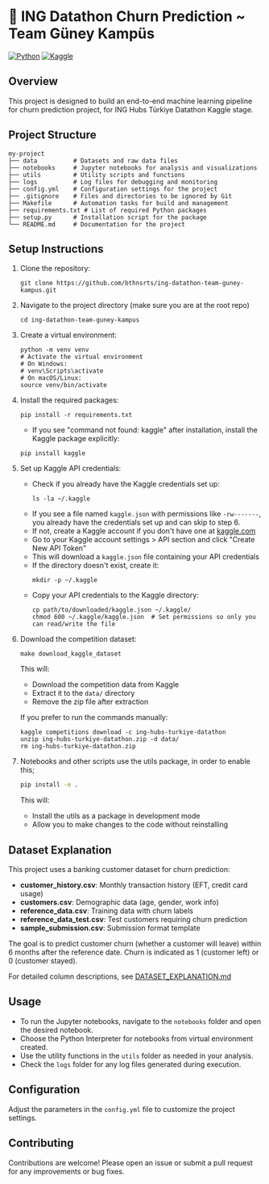 # 🎯 ING Datathon Churn Prediction ~ Team Güney Kampüs

[![Python](https://img.shields.io/badge/Python-3.10+-blue.svg)](https://www.python.org/)
[![Kaggle](https://img.shields.io/badge/Dataset-Kaggle-orange.svg)](https://www.kaggle.com/competitions/acquire-valued-shoppers-challenge/data)

## Overview
This project is designed to build an end-to-end machine learning pipeline for churn prediction project, for ING Hubs Türkiye Datathon Kaggle stage.

## Project Structure
```
my-project
├── data          # Datasets and raw data files
├── notebooks     # Jupyter notebooks for analysis and visualizations
├── utils         # Utility scripts and functions
├── logs          # Log files for debugging and monitoring
├── config.yml    # Configuration settings for the project
├── .gitignore    # Files and directories to be ignored by Git
├── Makefile      # Automation tasks for build and management
├── requirements.txt # List of required Python packages
├── setup.py      # Installation script for the package
└── README.md     # Documentation for the project
```

## Setup Instructions
1. Clone the repository:
   ```
   git clone https://github.com/bthnsrts/ing-datathon-team-guney-kampus.git
   ```
2. Navigate to the project directory (make sure you are at the root repo)
   ```
   cd ing-datathon-team-guney-kampus
   ```
3. Create a virtual environment:
   ```
   python -m venv venv
   # Activate the virtual environment
   # On Windows:
   # venv\Scripts\activate
   # On macOS/Linux:
   source venv/bin/activate
   ```
4. Install the required packages:
   ```
   pip install -r requirements.txt
   ```
   - If you see "command not found: kaggle" after installation, install the Kaggle package explicitly:
   ```
   pip install kaggle
   ```

5. Set up Kaggle API credentials:
   - Check if you already have the Kaggle credentials set up:
     ```
     ls -la ~/.kaggle
     ```
   - If you see a file named `kaggle.json` with permissions like `-rw-------`, you already have the credentials set up and can skip to step 6.
   - If not, create a Kaggle account if you don't have one at [kaggle.com](https://www.kaggle.com/)
   - Go to your Kaggle account settings > API section and click "Create New API Token"
   - This will download a `kaggle.json` file containing your API credentials
   - If the directory doesn't exist, create it:
     ```
     mkdir -p ~/.kaggle
     ```
   - Copy your API credentials to the Kaggle directory:
     ```
     cp path/to/downloaded/kaggle.json ~/.kaggle/
     chmod 600 ~/.kaggle/kaggle.json  # Set permissions so only you can read/write the file
     ```

6. Download the competition dataset:
   ```
   make download_kaggle_dataset
   ```
   
   This will:
   - Download the competition data from Kaggle
   - Extract it to the `data/` directory
   - Remove the zip file after extraction
   
   If you prefer to run the commands manually:
   ```
   kaggle competitions download -c ing-hubs-turkiye-datathon
   unzip ing-hubs-turkiye-datathon.zip -d data/
   rm ing-hubs-turkiye-datathon.zip
   ```

7. Notebooks and other scripts use the utils package, in order to enable this;
   ```bash
   pip install -e .
   ```
   This will:
   - Install the utils as a package in development mode
   - Allow you to make changes to the code without reinstalling

## Dataset Explanation

This project uses a banking customer dataset for churn prediction:

- **customer_history.csv**: Monthly transaction history (EFT, credit card usage)
- **customers.csv**: Demographic data (age, gender, work info)
- **reference_data.csv**: Training data with churn labels
- **reference_data_test.csv**: Test customers requiring churn prediction
- **sample_submission.csv**: Submission format template

The goal is to predict customer churn (whether a customer will leave) within 6 months after the reference date. Churn is indicated as 1 (customer left) or 0 (customer stayed).

For detailed column descriptions, see [DATASET_EXPLANATION.md](./DATASET_EXPLANATION.md)

## Usage
- To run the Jupyter notebooks, navigate to the `notebooks` folder and open the desired notebook.
- Choose the Python Interpreter for notebooks from virtual environment created.
- Use the utility functions in the `utils` folder as needed in your analysis.
- Check the `logs` folder for any log files generated during execution.

## Configuration
Adjust the parameters in the `config.yml` file to customize the project settings.

## Contributing
Contributions are welcome! Please open an issue or submit a pull request for any improvements or bug fixes.
